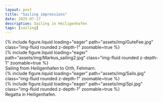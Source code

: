 ```yaml
---
layout: post
title: "Sailing impressions"
date: 2025-07-17
description: Sailing in Heiligenhafen
tags: [sailing]
---
```


<div class="row mt-3">
    <div class="col-sm mt-3 mt-md-0">
        {% include figure.liquid loading="eager" path="assets/img/GuteFee.jpg" class="img-fluid rounded z-depth-1" zoomable=true %}
    </div>
    <div class="col-sm mt-3 mt-md-0">
        {% include figure.liquid loading="eager" path="assets/img/Markus_sailing2.jpg" class="img-fluid rounded z-depth-1" zoomable=true %}
    </div>
</div>
<div class="caption">
    Sailing from Heiligenhafen to Orth, Fehmarn.
</div>

<div class="row mt-3">
    <div class="col-sm mt-3 mt-md-0">
        {% include figure.liquid loading="eager" path="assets/img/Sails.jpg" class="img-fluid rounded z-depth-1" zoomable=true %}
    </div>
    <div class="col-sm mt-3 mt-md-0">
        {% include figure.liquid loading="eager" path="assets/img/Spi.jpg" class="img-fluid rounded z-depth-1" zoomable=true %}
    </div>
</div>
<div class="caption">
    Regatta in Heiligenhafen.
</div>
